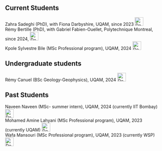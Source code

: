 ## Current Students

Zahra Sadeghi (PhD), with Fiona Darbyshire, UQAM, since 2023 <img src="https://nasser00.github.io/uqam/assets/img/logo.png" alt="Description" width="28" height="28"> <br>
Rémy Bertille (PhD), with Gabriel Fabien-Ouellet, Polytechnique Montreal, since 2024, <img src="https://nasser00.github.io/uqam/assets/img/logo.png" alt="Description" width="28" height="28"> <br >
Kpole Sylvestre Bile (MSc Professional program), UQAM, 2024 <img src="https://nasser00.github.io/uqam/assets/img/logo.png" alt="Description" width="28" height="28"> <br >
## Undergraduate students
Rémy Canuel (BSc Geology-Geophysics), UQAM, 2024 <img src="https://nasser00.github.io/uqam/assets/img/logo.png" alt="Description" width="28" height="28"> <br >
## Past Students
Naveen Naveen (MSc- summer intern), UQAM, 2024 (currently IIT Bombay) <img src="https://nasser00.github.io/uqam/assets/img/logo.png" alt="Description" width="28" height="28"><br >
Mohamed Amine Lahyani (MSc Professional program), UQAM, 2023 (currently UQAM) <img src="https://nasser00.github.io/uqam/assets/img/logo.png" alt="Description" width="28" height="28"><br >
Wafa Mansouri (MSc Professional program), UQAM, 2023 (currently WSP)<img src="https://nasser00.github.io/uqam/assets/img/logo.png" alt="Description" width="28" height="28"><br >
